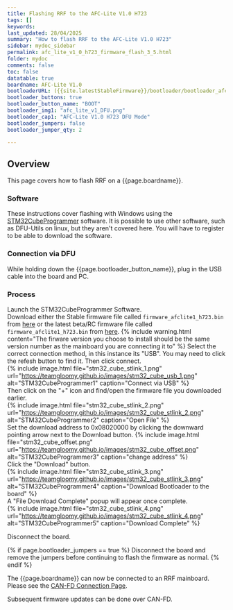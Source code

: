 ```yaml
---
title: Flashing RRF to the AFC-Lite V1.0 H723
tags: []
keywords: 
last_updated: 28/04/2025
summary: "How to flash RRF to the AFC-Lite V1.0 H723"
sidebar: mydoc_sidebar
permalink: afc_lite_v1_0_h723_firmware_flash_3_5.html
folder: mydoc
comments: false
toc: false
datatable: true
boardname: AFC-Lite V1.0
bootloaderURL: ({{site.latestStableFirmware}}/bootloader/bootloader_afclite1_h723.bin)
bootloader_buttons: true
bootloader_button_name: "BOOT"
bootloader_img1: "afc_lite_v1_DFU.png"
bootloader_cap1: "AFC-Lite V1.0 H723 DFU Mode"
bootloader_jumpers: false
bootloader_jumper_qty: 2

---
```


## Overview

This page covers how to flash RRF on a {{page.boardname}}.  

### Software

These instructions cover flashing with Windows using the [STM32CubeProgrammer](https://www.st.com/en/development-tools/stm32cubeprog.html) software. It is possible to use other software, such as DFU-Utils on linux, but they aren't covered here. You will have to register to be able to download the software.  

### Connection via DFU

While holding down the {{page.bootloader_button_name}}, plug in the USB cable into the board and PC.

### Process

Launch the STM32CubeProgrammer Software.  
Download either the Stable firmware file called `firmware_afclite1_h723.bin` from [here]({{site.latestStableFirmware}}/mainboard/ldo) or the latest beta/RC firmware file called `firmware_afclite1_h723.bin`  from [here]({{site.latestBetaFirmware}}/mainboard/ldo).
{% include warning.html content="The firware version you choose to install should be the same version number as the mainboard you are connecting it to" %}
Select the correct connection method, in this instance its "USB". You may need to click the refesh button to find it. Then click connect.  
{% include image.html file="stm32_cube_stlink_1.png" url="https://teamgloomy.github.io/images/stm32_cube_usb_1.png" alt="STM32CubeProgrammer1" caption="Connect via USB" %}  
Then click on the "+" icon and find/open the firmware file you downloaded earlier.  
{% include image.html file="stm32_cube_stlink_2.png" url="https://teamgloomy.github.io/images/stm32_cube_stlink_2.png" alt="STM32CubeProgrammer2" caption="Open File" %}  
Set the download address to 0x08020000 by clicking the downward pointing arrow next to the Download button.
{% include image.html file="stm32_cube_offset.png" url="https://teamgloomy.github.io/images/stm32_cube_offset.png" alt="STM32CubeProgrammer3" caption="change address" %}  
Click the "Download" button.  
{% include image.html file="stm32_cube_stlink_3.png" url="https://teamgloomy.github.io/images/stm32_cube_stlink_3.png" alt="STM32CubeProgrammer4" caption="Download Bootloader to the board" %}  
A "File Download Complete" popup will appear once complete.  
{% include image.html file="stm32_cube_stlink_4.png" url="https://teamgloomy.github.io/images/stm32_cube_stlink_4.png" alt="STM32CubeProgrammer5" caption="Download Complete" %}  

Disconnect the board.  

{% if page.bootloader_jumpers == true %}
Disconnect the board and remove the jumpers before continuing to flash the firmware as normal.
{% endif %}

The {{page.boardname}} can now be connected to an RRF mainboard. Please see the [CAN-FD Connection Page](afc_lite_v1_0_h723_can_fd_3_5.html).

Subsequent firmware updates can be done over CAN-FD.
